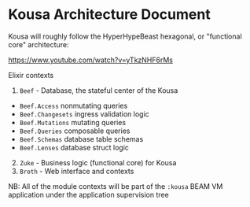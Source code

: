 # Kousa Architecture Document

Kousa will roughly follow the HyperHypeBeast hexagonal, or
"functional core" architecture:

https://www.youtube.com/watch?v=yTkzNHF6rMs

Elixir contexts

1. `Beef` - Database, the stateful center of the Kousa
 - `Beef.Access` nonmutating queries
 - `Beef.Changesets` ingress validation logic
 - `Beef.Mutations` mutating queries
 - `Beef.Queries` composable queries
 - `Beef.Schemas` database table schemas
 - `Beef.Lenses` database struct logic
2. `Zuke` - Business logic (functional core) for Kousa
3. `Broth` - Web interface and contexts

NB: All of the module contexts will be part of the `:kousa` BEAM VM
application under the application supervision tree